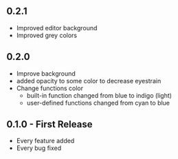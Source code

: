 ## 0.2.1

* Improved editor background
* Improved grey colors

## 0.2.0
* Improve background
* added opacity to some color to decrease eyestrain
* Change functions color
  - built-in function changed from blue to indigo (light)
  - user-defined functions changed from cyan to blue

## 0.1.0 - First Release
* Every feature added
* Every bug fixed
